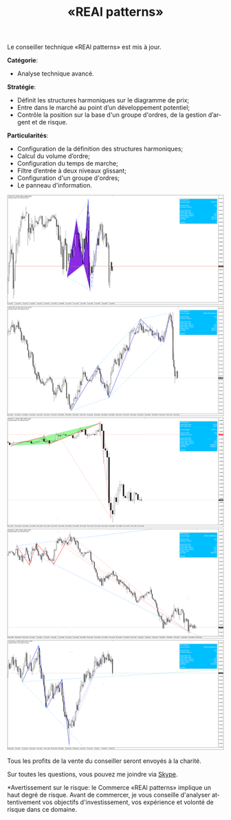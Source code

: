 ﻿---
layout: post-ea

group: Conseiller technique
title: «REAl patterns»
meta: REAl patterns
logo: real_patterns.svg
order: 3

category: ea

lang: fr
ref: real_patterns
---

Le conseiller technique «REAl patterns» est mis à jour.


**Catégorie**:
  - Analyse technique avancé.

**Stratégie**:
  - Définit les structures harmoniques sur le diagramme de prix;
  - Entre dans le marché au point d’un développement potentiel;
  - Contrôle la position sur la base d'un groupe d'ordres, de la gestion d’argent et de risque.

**Particularités**:
  - Configuration de la définition des structures harmoniques;
  - Calcul du volume d’ordre;
  - Configuration du temps de marche;
  - Filtre d’entrée à deux niveaux glissant;
  - Configuration d'un groupe d'ordres;
  - Le panneau d'information.

<a data-fancybox="gallery" href="/img/ea/en/ENG - USDCHF M15 (2017).png"><img src="/img/ea/en/ENG - USDCHF M15 (2017).png" alt=""></a>
<a data-fancybox="gallery" href="/img/ea/en/ENG - USDJPY M30 (2017).png"><img src="/img/ea/en/ENG - USDJPY M30 (2017).png" alt=""></a>
<a data-fancybox="gallery" href="/img/ea/en/ENG - GBPUSD H1 (2016).png"><img src="/img/ea/en/ENG - GBPUSD H1 (2016).png" alt=""></a>
<a data-fancybox="gallery" href="/img/ea/en/ENG - EURUSD H4 (2010).png"><img src="/img/ea/en/ENG - EURUSD H4 (2010).png" alt=""></a>
<a data-fancybox="gallery" href="/img/ea/en/ENG - AUDUSD D1 (2016-2017).png"><img src="/img/ea/en/ENG - AUDUSD D1 (2016-2017).png" alt=""></a>

Tous les profits de la vente du conseiller seront envoyés à la charité.

Sur toutes les questions, vous pouvez me joindre via <a href="skype:chutkoy89?chat" target="_blank">Skype</a>.

*Avertissement sur le risque: le Commerce «REAl patterns» implique un haut degré de risque. Avant de commercer, je vous conseille d'analyser attentivement vos objectifs d'investissement, vos expérience et volonté de risque dans ce domaine.

